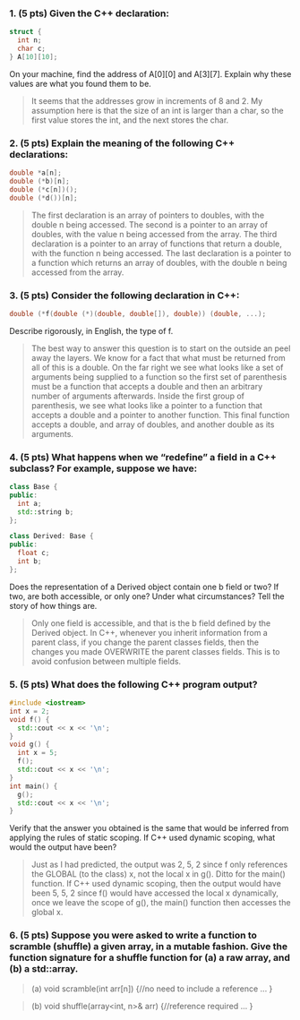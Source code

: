 ### 1. (5 pts) Given the C++ declaration:
```c++
struct {
  int n;
  char c;
} A[10][10];
```
On your machine, find the address of A[0][0] and A[3][7]. Explain why these values are what you found them to be.

> It seems that the addresses grow in increments of 8 and 2. My assumption here is that the size of an int is larger than a char, so the first value stores the int, and the next stores the char.

### 2. (5 pts) Explain the meaning of the following C++ declarations:
```c++
double *a[n];
double (*b)[n];
double (*c[n])();
double (*d())[n];
```
> The first declaration is an array of pointers to doubles, with the double n being accessed. The second is a pointer to an array of doubles, with the value n being accessed from the array. The third declaration is a pointer to an array of functions that return a double, with the function n being accessed. The last declaration is a pointer to a function which returns an array of doubles, with the double n being accessed from the array.

### 3. (5 pts) Consider the following declaration in C++:
```c++
double (*f(double (*)(double, double[]), double)) (double, ...);
```
Describe rigorously, in English, the type of f.

> The best way to answer this question is to start on the outside an peel away the layers. We know for a fact that what must be returned from all of this is a double. On the far right we see what looks like a set of arguments being supplied to a function so the first set of parenthesis must be a function that accepts a double and then an arbitrary number of arguments afterwards. Inside the first group of parenthesis, we see what looks like a pointer to a function that accepts a double and a pointer to another function. This final function accepts a double, and array of doubles, and another double as its arguments.

### 4. (5 pts) What happens when we “redefine” a field in a C++ subclass? For example, suppose we have:
```c++
class Base {
public:
  int a;
  std::string b;
};

class Derived: Base {
public:
  float c;
  int b;
};
```
Does the representation of a Derived object contain one b field or two? If two, are both accessible, or only one? Under what circumstances? Tell the story of how things are.
> Only one field is accessible, and that is the b field defined by the Derived object. In C++, whenever you inherit information from a parent class, if you change the parent classes fields, then the changes you made OVERWRITE the parent classes fields. This is to avoid confusion between multiple fields.

### 5. (5 pts) What does the following C++ program output?
```c++
#include <iostream>
int x = 2;
void f() {
  std::cout << x << '\n';
}
void g() {
  int x = 5;
  f();
  std::cout << x << '\n';
}
int main() {
  g();
  std::cout << x << '\n';
}
```
Verify that the answer you obtained is the same that would be inferred from applying the rules of static scoping. If C++ used dynamic scoping, what would the output have been?
> Just as I had predicted, the output was 2, 5, 2 since f only references the GLOBAL (to the class) x, not the local x in g(). Ditto for the main() function. If C++ used dynamic scoping, then the output would have been 5, 5, 2 since f() would have accessed the local x dynamically, once we leave the scope of g(), the main() function then accesses the global x.

### 6. (5 pts) Suppose you were asked to write a function to scramble (shuffle) a given array, in a mutable fashion. Give the function signature for a shuffle function for (a) a raw array, and (b) a std::array.
> (a) void scramble(int arr[n]) {//no need to include a reference
        ...
      }

>  (b) void shuffle(array<int, n>& arr) {//reference required
        ...
      }
